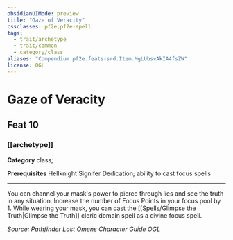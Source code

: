 ```yaml
---
obsidianUIMode: preview
title: "Gaze of Veracity"
cssclasses: pf2e,pf2e-spell
tags:
  - trait/archetype
  - trait/common
  - category/class
aliases: "Compendium.pf2e.feats-srd.Item.MgLUbsvAkIA4fsZW"
license: OGL
---
```

# Gaze of Veracity
## Feat 10
### [[archetype]]

**Category** class; 



**Prerequisites** Hellknight Signifer Dedication; ability to cast focus spells
* * *
You can channel your mask's power to pierce through lies and see the truth in any situation. Increase the number of Focus Points in your focus pool by 1. While wearing your mask, you can cast the [[Spells/Glimpse the Truth|Glimpse the Truth]] cleric domain spell as a divine focus spell.

*Source: Pathfinder Lost Omens Character Guide*
*OGL*